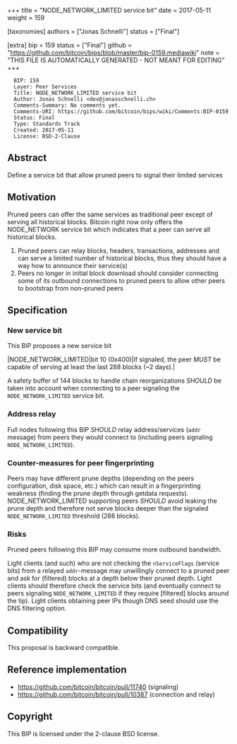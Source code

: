 
+++
title = "NODE_NETWORK_LIMITED service bit"
date = 2017-05-11
weight = 159

[taxonomies]
authors = ["Jonas Schnelli"]
status = ["Final"]

[extra]
bip = 159
status = ["Final"]
github = "https://github.com/bitcoin/bips/blob/master/bip-0159.mediawiki"
note = "THIS FILE IS AUTOMATICALLY GENERATED - NOT MEANT FOR EDITING"
+++

```
  BIP: 159
  Layer: Peer Services
  Title: NODE_NETWORK_LIMITED service bit
  Author: Jonas Schnelli <dev@jonasschnelli.ch>
  Comments-Summary: No comments yet.
  Comments-URI: https://github.com/bitcoin/bips/wiki/Comments:BIP-0159
  Status: Final
  Type: Standards Track
  Created: 2017-05-11
  License: BSD-2-Clause
```

<h2> Abstract </h2>


Define a service bit that allow pruned peers to signal their limited services

<h2>Motivation</h2>


Pruned peers can offer the same services as traditional peer except of serving all historical blocks.
Bitcoin right now only offers the NODE_NETWORK service bit which indicates that a peer can serve
all historical blocks.
1.  Pruned peers can relay blocks, headers, transactions, addresses and can serve a limited number of historical blocks, thus they should have a way how to announce their service(s)
1.  Peers no longer in initial block download should consider connecting some of its outbound connections to pruned peers to allow other peers to bootstrap from non-pruned peers


<h2> Specification </h2>


<h3> New service bit </h3>


This BIP proposes a new service bit


|NODE_NETWORK_LIMITED|bit 10 (0x400)|If signaled, the peer <I>MUST</I> be capable of serving at least the last 288 blocks (~2 days).|


A safety buffer of 144 blocks to handle chain reorganizations <I>SHOULD</I> be taken into account when connecting to a peer signaling the `NODE_NETWORK_LIMITED` service bit.

<h3> Address relay </h3>


Full nodes following this BIP <I>SHOULD</I> relay address/services (`addr` message) from peers they would connect to (including peers signaling `NODE_NETWORK_LIMITED`).

<h3> Counter-measures for peer fingerprinting </h3>


Peers may have different prune depths (depending on the peers configuration, disk space, etc.) which can result in a fingerprinting weakness (finding the prune depth through getdata requests). NODE_NETWORK_LIMITED supporting peers <I>SHOULD</I> avoid leaking the prune depth and therefore not serve blocks deeper than the signaled `NODE_NETWORK_LIMITED` threshold (288 blocks).

<h3> Risks </h3>


Pruned peers following this BIP may consume more outbound bandwidth.

Light clients (and such) who are not checking the `nServiceFlags` (service bits) from a relayed `addr`-message may unwillingly connect to a pruned peer and ask for (filtered) blocks at a depth below their pruned depth. Light clients should therefore check the service bits (and eventually connect to peers signaling `NODE_NETWORK_LIMITED` if they require [filtered] blocks around the tip). Light clients obtaining peer IPs though DNS seed should use the DNS filtering option.

<h2> Compatibility  </h2>


This proposal is backward compatible.

<h2> Reference implementation </h2>


*  https://github.com/bitcoin/bitcoin/pull/11740 (signaling)
*  https://github.com/bitcoin/bitcoin/pull/10387 (connection and relay)


<h2> Copyright </h2>


This BIP is licensed under the 2-clause BSD license.
